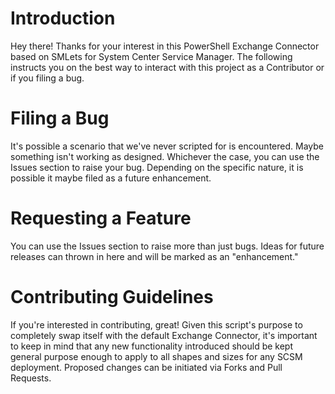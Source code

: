 # Introduction

Hey there! Thanks for your interest in this PowerShell Exchange Connector based on SMLets for System Center Service Manager.
The following instructs you on the best way to interact with this project as a Contributor or if you filing a bug.

# Filing a Bug
It's possible a scenario that we've never scripted
for is encountered. Maybe something isn't working as designed. Whichever the case, you can use the Issues section to raise your
bug. Depending on the specific nature, it is possible it maybe filed as a future enhancement.

# Requesting a Feature
You can use the Issues section to raise more than just bugs. Ideas for future releases can thrown in here and will be marked as an "enhancement."

# Contributing Guidelines
If you're interested in contributing, great! Given this script's purpose to completely swap itself with the default Exchange Connector,
it's important to keep in mind that any new functionality introduced should be kept general purpose enough to apply to all
shapes and sizes for any SCSM deployment. Proposed changes can be initiated via Forks and Pull Requests.
